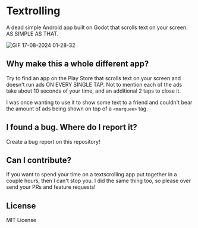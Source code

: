 # Textrolling

A dead simple Android app built on Godot that scrolls text on your screen. AS SIMPLE AS THAT.

![GIF 17-08-2024 01-28-32](https://github.com/user-attachments/assets/6aac6f04-3fea-4c2e-aa5d-94a3a8cb42a9)

## Why make this a whole different app?

Try to find an app on the Play Store that scrolls text on your screen and doesn't run ads ON EVERY SINGLE TAP. Not to mention each of the ads take about 10 seconds of your time, and an additional 2 taps to close it.

I was once wanting to use it to show some text to a friend and couldn't bear the amount of ads being shown on top of a `<marquee>` tag.

## I found a bug. Where do I report it?

Create a bug report on this repository!

## Can I contribute?

If you want to spend your time on a textscrolling app put together in a couple hours, then I can't stop you. I did the same thing too, so please over send your PRs and feature requests!

## License

MIT License
